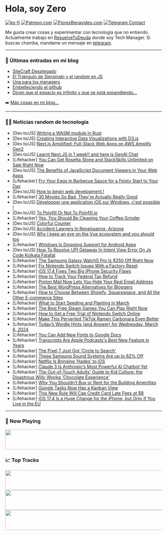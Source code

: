 # Hola, soy Zero

[![ko-fi](https://ko-fi.com/img/githubbutton_sm.svg)](https://ko-fi.com/J3J4N0LUK)
[![Patreon.com](https://img.shields.io/endpoint.svg?url=https%3A%2F%2Fshieldsio-patreon.vercel.app%2Fapi%3Fusername%3Dzerodragon%26type%3Dpatrons&style=for-the-badge)](https://patreon.com/zerodragon)
[![FloresBenavides.com](https://img.shields.io/website?down_message=oops&label=MiBlog&style=for-the-badge&up_message=online&url=https%3A%2F%2Ffloresbenavides.com)](https://floresbenavides.com)
[![Telegram Contact](https://img.shields.io/badge/escr%C3%ADbeme-ZeroDragon-%2326A5E4?style=for-the-badge&logo=telegram)](https://t.me/zerodragon)

Me gusta crear cosas y experimentar con tecnología que no entiendo.
Actualmente trabajo en [ResuelveTuDeuda](http://github.com/resuelve) donde soy Tech Manager.
Si buscas chamba, mandame un mensaje en [telegram](https://t.me/zerodragon).

---

### 📕 Últimas entradas en mi blog
<!-- BLOG-POST-LIST:START -->
- [SiteCraft Desplegado](https://floresbenavides.com/sitecraft-desplegado/)
- [El Triángulo de Sierpinski y el random en JS](https://floresbenavides.com/el-triangulo-de-sierpinski-y-el-random-en-js/)
- [Una para los managers](https://floresbenavides.com/una-para-los-managers/)
- [Embelleciendo el github](https://floresbenavides.com/embelleciendo-el-github/)
- [Dicen que el espacio es infinito y que se está expandiendo…](https://floresbenavides.com/dicen-que-el-espacio-es-infinito-y-que-se-esta-expandiendo/)
<!-- BLOG-POST-LIST:END -->

➡️ [Más cosas en mi blog...](https://floresbenavides.com)

---

### 👨‍💻 Noticias random de tecnología
<!-- TECH-POSTS:START -->
- [Dev.to/JS] [Writing a WASM module in Rust](https://dev.to/shuttle_dev/writing-a-wasm-module-in-rust-3jcf)
- [Dev.to/JS] [Creating Interactive Data Visualizations with D3.js](https://dev.to/webjoe/creating-interactive-data-visualizations-with-d3js-2i08)
- [Dev.to/JS] [Next.js Amplified: Full-Stack Web Apps on AWS Amplify Gen2](https://dev.to/codingcatdev/nextjs-amplified-full-stack-web-apps-on-aws-amplify-gen2-191f)
- [Dev.to/JS] [Learnt Next.JS in 1 week!! and here is GenAI Chat](https://dev.to/abhisheksinha/learnt-nextjs-in-1-week-and-here-is-genai-chat-3gle)
- [Lifehacker] [You Can Get Rosetta Stone and StackSkills Unlimited on Sale Right Now](https://lifehacker.com/rosetta-stone-stackskills-bundle-sale)
- [Dev.to/JS] [The Benefits of JavaScript Document Viewers in Your Web Apps](https://dev.to/mescius/the-benefits-of-javascript-document-viewers-in-your-web-apps-2h3c)
- [Lifehacker] [Fry Your Eggs in Barbecue Sauce for a Feisty Start to Your Day](https://lifehacker.com/food-drink/fried-eggs-in-barbecue-sauce-recipe)
- [Dev.to/JS] [How to begin web development.!](https://dev.to/nabu_naush/how-to-begin-web-development-1bec)
- [Lifehacker] [30 Movies So Bad, They&#39;re Actually Really Good](https://lifehacker.com/best-so-bad-theyre-good-movies-ever)
- [Dev.to/JS] [Développer une application iOS sur Windows, c&#39;est possible !](https://dev.to/brietgame/developper-une-application-ios-sur-windows-cest-possible--494o)
- [Dev.to/JS] [To Polyfill Or Not To Polyfill.io](https://dev.to/schalkneethling/to-polyfill-or-not-to-polyfillio-5ggd)
- [Lifehacker] [Yes, You Should Be Cleaning Your Coffee Grinder](https://lifehacker.com/home/how-to-clean-a-coffee-grinder)
- [Dev.to/JS] [Colorful Counter](https://dev.to/sudo-self/colorful-counter-cph)
- [Dev.to/JS] [Accident Lawyers In Renaissance, Arizona](https://dev.to/vobep/accident-lawyers-in-renaissance-arizona-10c2)
- [Dev.to/JS] [Why I keep an eye on the Vue ecosystem and you should too](https://dev.to/fischi20/why-i-keep-an-eye-on-the-vue-ecosystem-and-you-should-too-4nhk)
- [Lifehacker] [Windows Is Dropping Support for Android Apps](https://lifehacker.com/tech/windows-dropping-support-for-android-apps)
- [Dev.to/JS] [How To Resolve UPI Getaway In Intent View Error On Js Code Kolkata Fatafat](https://dev.to/kolkata_fatafat_tips/how-to-resolve-upi-getaway-in-intent-view-error-on-js-code-2nkn)
- [Lifehacker] [The Samsung Galaxy Watch5 Pro Is $250 Off Right Now](https://lifehacker.com/health/samsung-galaxy-watch5-pro-sale)
- [Lifehacker] [Fix Nintendo Switch Issues With a Factory Reset](https://lifehacker.com/entertainment/how-to-reset-your-nintendo-switch)
- [Lifehacker] [iOS 17.4 Fixes Two Big iPhone Security Flaws](https://lifehacker.com/tech/update-to-ios-174-to-fix-security-flaws)
- [Lifehacker] [How to Track Your Federal Tax Refund](https://lifehacker.com/how-to-track-federal-tax-return)
- [Lifehacker] [Proton Mail Now Lets You Hide Your Real Email Address](https://lifehacker.com/tech/how-to-set-up-email-aliases-proton-mail)
- [Lifehacker] [The Best WordPress Alternatives for Bloggers](https://lifehacker.com/tech/the-best-alternatives-to-wordpress-bloggers)
- [Lifehacker] [How to Choose Between Shopify, Squarespace, and All the Other E-commerce Sites](https://lifehacker.com/tech/how-to-choose-between-shopify-squarespace-ecommerce-platforms)
- [Lifehacker] [What to Start Seeding and Planting in March](https://lifehacker.com/home/what-to-seed-in-march)
- [Lifehacker] [The Best Free Steam Games You Can Play Right Now](https://lifehacker.com/entertainment/best-free-steam-games)
- [Lifehacker] [How to Get a Free Trial of Nintendo Switch Online](https://lifehacker.com/entertainment/nintendo-switch-online-free-trial)
- [Lifehacker] [Make This Perverted TikTok Ramen Carbonara Even Better](https://lifehacker.com/food-drink/best-ramen-carbonara-recipe)
- [Lifehacker] [Today’s Wordle Hints &lpar;and Answer&rpar; for Wednesday, March 6, 2024](https://lifehacker.com/entertainment/wordle-hint-answer-today)
- [Lifehacker] [You Can Add New Fonts to Google Docs](https://lifehacker.com/tech/how-to-add-fonts-to-google-docs)
- [Lifehacker] [Transcripts Are Apple Podcasts&#39;s Best New Feature in Years](https://lifehacker.com/tech/apple-podcasts-launches-transcripts)
- [Lifehacker] [The Pixel 7 Just Got &#39;Circle to Search&#39;](https://lifehacker.com/tech/march-pixel-feature-drop-brings-circle-to-search-to-pixel-7)
- [Lifehacker] [These Samsung Sound Systems Are up to 62% Off](https://lifehacker.com/tech/samsung-soundbar-speaker-system-sale)
- [Lifehacker] [Netflix Is Bringing ‘Hades’ to iOS](https://lifehacker.com/entertainment/netflix-is-bringing-hades-to-ios)
- [Lifehacker] [Claude 3 Is Anthropic’s Most Powerful AI Chatbot Yet](https://lifehacker.com/tech/anthropic-debuts-claude-3-ai-chatbot)
- [Lifehacker] [The Out-of-Touch Adults&#39; Guide to Kid Culture: the Disastrous Willy Wonka &#39;Chocolate Experience&#39;](https://lifehacker.com/entertainment/the-disastrous-willy-wonka-chocolate-experience)
- [Lifehacker] [Why You Shouldn’t Buy or Rent for the Building Amenities](https://lifehacker.com/money/are-the-amenities-in-apartment-or-condo-worth-it)
- [Lifehacker] [Google Tasks Now Has a Kanban View](https://lifehacker.com/tech/google-tasks-now-has-a-kanban-view)
- [Lifehacker] [This New Rule Will Cap Credit Card Late Fees at $8](https://lifehacker.com/money/new-cfpb-rule-caps-banks-credit-card-late-fees)
- [Lifehacker] [iOS 17.4 Is a Huge Change for the iPhone, but Only If You Live in the EU](https://lifehacker.com/tech/the-best-new-features-in-ios-174-are-eu-only)<!-- TECH-POSTS:END -->

---

### 🎵 Now Playing
<a href="https://spotify-now-playing-dun.vercel.app/now-playing?open"><img src="https://spotify-now-playing-dun.vercel.app/now-playing" width="540" height="64"></a>

### 📈 Top Tracks
<a href="https://spotify-now-playing-dun.vercel.app/top-tracks?i=1&open"><img src="https://spotify-now-playing-dun.vercel.app/top-tracks?i=1" width="540" height="64"></a>
<a href="https://spotify-now-playing-dun.vercel.app/top-tracks?i=2&open"><img src="https://spotify-now-playing-dun.vercel.app/top-tracks?i=2" width="540" height="64"></a>
<a href="https://spotify-now-playing-dun.vercel.app/top-tracks?i=3&open"><img src="https://spotify-now-playing-dun.vercel.app/top-tracks?i=3" width="540" height="64"></a>
